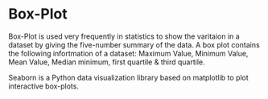# Box-Plot
Box-Plot is used very frequently in statistics to show the varitaion in a dataset by giving the five-number summary of the data.
A box plot contains the following infortmation of a dataset: Maximum Value, Minimum Value, Mean Value, Median minimum, first quartile & third quartile.

Seaborn is a Python data visualization library based on matplotlib to plot interactive box-plots.
